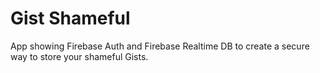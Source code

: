 # Gist Shameful

App showing Firebase Auth and Firebase Realtime DB to create a secure way to store your shameful Gists.
